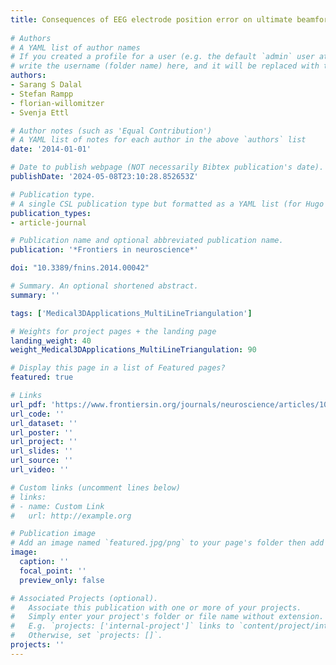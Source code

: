 ```yaml
---
title: Consequences of EEG electrode position error on ultimate beamformer source reconstruction performance
  
# Authors
# A YAML list of author names
# If you created a profile for a user (e.g. the default `admin` user at `content/authors/admin/`), 
# write the username (folder name) here, and it will be replaced with their full name and linked to their profile.
authors:
- Sarang S Dalal
- Stefan Rampp
- florian-willomitzer
- Svenja Ettl

# Author notes (such as 'Equal Contribution')
# A YAML list of notes for each author in the above `authors` list
date: '2014-01-01'

# Date to publish webpage (NOT necessarily Bibtex publication's date).
publishDate: '2024-05-08T23:10:28.852653Z'

# Publication type.
# A single CSL publication type but formatted as a YAML list (for Hugo requirements).
publication_types:
- article-journal

# Publication name and optional abbreviated publication name.
publication: '*Frontiers in neuroscience*'

doi: "10.3389/fnins.2014.00042"

# Summary. An optional shortened abstract.
summary: ''

tags: ['Medical3DApplications_MultiLineTriangulation']

# Weights for project pages + the landing page
landing_weight: 40
weight_Medical3DApplications_MultiLineTriangulation: 90

# Display this page in a list of Featured pages?
featured: true

# Links
url_pdf: 'https://www.frontiersin.org/journals/neuroscience/articles/10.3389/fnins.2014.00042/full'
url_code: ''
url_dataset: ''
url_poster: ''
url_project: ''
url_slides: ''
url_source: ''
url_video: ''

# Custom links (uncomment lines below)
# links:
# - name: Custom Link
#   url: http://example.org

# Publication image
# Add an image named `featured.jpg/png` to your page's folder then add a caption below.
image:
  caption: ''
  focal_point: ''
  preview_only: false

# Associated Projects (optional).
#   Associate this publication with one or more of your projects.
#   Simply enter your project's folder or file name without extension.
#   E.g. `projects: ['internal-project']` links to `content/project/internal-project/index.md`.
#   Otherwise, set `projects: []`.
projects: ''
---
```

